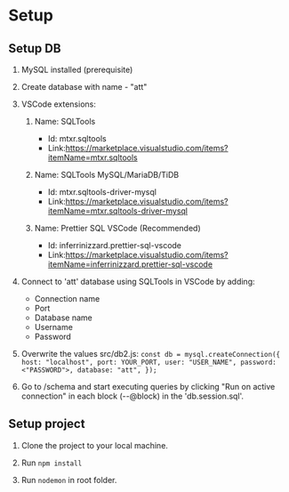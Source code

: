 # Setup 

## Setup DB

1. MySQL installed (prerequisite)

2. Create database with name - "att"

3. VSCode extensions: 
    1.  Name: SQLTools

        - Id: mtxr.sqltools 
        - Link:https://marketplace.visualstudio.com/items?itemName=mtxr.sqltools

    2.  Name: SQLTools MySQL/MariaDB/TiDB

        - Id: mtxr.sqltools-driver-mysql
        - Link:https://marketplace.visualstudio.com/items?itemName=mtxr.sqltools-driver-mysql

    3. Name: Prettier SQL VSCode (Recommended)

       - Id: inferrinizzard.prettier-sql-vscode
       - Link:https://marketplace.visualstudio.com/items?itemName=inferrinizzard.prettier-sql-vscode

4. Connect to 'att' database using SQLTools in VSCode by adding: 
    - Connection name
    - Port
    - Database name
    - Username
    - Password
5. Overwrite the values src/db2.js:
    `const db = mysql.createConnection({
     host: "localhost",
     port: YOUR_PORT,
     user: "USER_NAME",
     password: <"PASSWORD">,
     database: "att",
});`

5. Go to /schema and start executing queries by clicking "Run on active connection" in each block (--@block) in the 'db.session.sql'.

## Setup project 

1. Clone the project to your local machine.

2. Run `npm install` 

3. Run `nodemon` in root folder.


